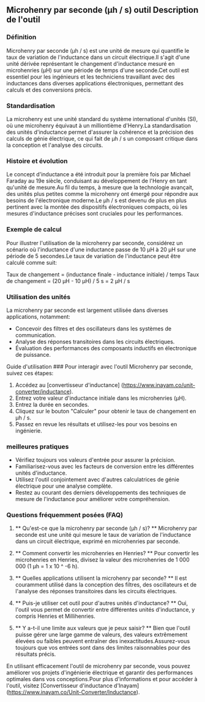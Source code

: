 ## Microhenry par seconde (µh / s) outil Description de l'outil

### Définition
Microhenry par seconde (µh / s) est une unité de mesure qui quantifie le taux de variation de l'inductance dans un circuit électrique.Il s'agit d'une unité dérivée représentant le changement d'inductance mesuré en microhenries (µH) sur une période de temps d'une seconde.Cet outil est essentiel pour les ingénieurs et les techniciens travaillant avec des inductances dans diverses applications électroniques, permettant des calculs et des conversions précis.

### Standardisation
La microhenry est une unité standard du système international d'unités (SI), où une microhenry équivaut à un milliontième d'Henry.La standardisation des unités d'inductance permet d'assurer la cohérence et la précision des calculs de génie électrique, ce qui fait de µh / s un composant critique dans la conception et l'analyse des circuits.

### Histoire et évolution
Le concept d'inductance a été introduit pour la première fois par Michael Faraday au 19e siècle, conduisant au développement de l'Henry en tant qu'unité de mesure.Au fil du temps, à mesure que la technologie avançait, des unités plus petites comme la microhenry ont émergé pour répondre aux besoins de l'électronique moderne.Le µh / s est devenu de plus en plus pertinent avec la montée des dispositifs électroniques compacts, où les mesures d'inductance précises sont cruciales pour les performances.

### Exemple de calcul
Pour illustrer l'utilisation de la microhenry par seconde, considérez un scénario où l'inductance d'une inductance passe de 10 µH à 20 µH sur une période de 5 secondes.Le taux de variation de l'inductance peut être calculé comme suit:

Taux de changement = (inductance finale - inductance initiale) / temps
Taux de changement = (20 µH - 10 µH) / 5 s = 2 µH / s

### Utilisation des unités
La microhenry par seconde est largement utilisée dans diverses applications, notamment:
- Concevoir des filtres et des oscillateurs dans les systèmes de communication.
- Analyse des réponses transitoires dans les circuits électriques.
- Évaluation des performances des composants inductifs en électronique de puissance.

Guide d'utilisation ###
Pour interagir avec l'outil Microhenry par seconde, suivez ces étapes:
1. Accédez au [convertisseur d'inductance] (https://www.inayam.co/unit-converter/inductance).
2. Entrez votre valeur d'inductance initiale dans les microhenries (µH).
3. Entrez la durée en secondes.
4. Cliquez sur le bouton "Calculer" pour obtenir le taux de changement en µh / s.
5. Passez en revue les résultats et utilisez-les pour vos besoins en ingénierie.

### meilleures pratiques
- Vérifiez toujours vos valeurs d'entrée pour assurer la précision.
- Familiarisez-vous avec les facteurs de conversion entre les différentes unités d'inductance.
- Utilisez l'outil conjointement avec d'autres calculatrices de génie électrique pour une analyse complète.
- Restez au courant des derniers développements des techniques de mesure de l'inductance pour améliorer votre compréhension.

### Questions fréquemment posées (FAQ)

1. ** Qu'est-ce que la microhenry par seconde (µh / s)? **
Microhenry par seconde est une unité qui mesure le taux de variation de l'inductance dans un circuit électrique, exprimé en microhenries par seconde.

2. ** Comment convertir les microhenries en Henries? **
Pour convertir les microhenries en Henries, divisez la valeur des microhenries de 1 000 000 (1 µh = 1 x 10 ^ -6 h).

3. ** Quelles applications utilisent la microhenry par seconde? **
Il est couramment utilisé dans la conception des filtres, des oscillateurs et de l'analyse des réponses transitoires dans les circuits électriques.

4. ** Puis-je utiliser cet outil pour d'autres unités d'inductance? **
Oui, l'outil vous permet de convertir entre différentes unités d'inductance, y compris Henries et Millihenries.

5. ** Y a-t-il une limite aux valeurs que je peux saisir? **
Bien que l'outil puisse gérer une large gamme de valeurs, des valeurs extrêmement élevées ou faibles peuvent entraîner des inexactitudes.Assurez-vous toujours que vos entrées sont dans des limites raisonnables pour des résultats précis.

En utilisant efficacement l'outil de microhenry par seconde, vous pouvez améliorer vos projets d'ingénierie électrique et garantir des performances optimales dans vos conceptions.Pour plus d'informations et pour accéder à l'outil, visitez [Convertisseur d'inductance d'Inayam] (https://www.inayam.co/Unit-Converter/Inductance).